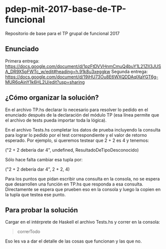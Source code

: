 # pdep-mit-2017-base-de-TP-funcional
Repositorio de base para el TP grupal de funcional 2017

## Enunciado
Primera entrega: https://docs.google.com/document/d/1pzFtDVVHnmCmuQ4buY1L21ZlI3JUSA_DR9X5pFWTc_w/edit#heading=h.91k8u3xeggkw
Segunda entrega: https://docs.google.com/document/d/19jHU73Ou8E6WXQDDAqlXaYGT6g-MUR6oAinY1k6HL2U/edit?usp=sharing


## ¿Cómo organizar la solución?
En el archivo TP.hs declarar lo necesario para resolver lo pedido en el enunciado después de la declaración del módulo TP (esa línea permite que el archivo de tests pueda importar toda la lógica).

En el archivo Tests.hs completar los datos de prueba incluyendo la consulta para lograr lo pedido por el test correspondiente y el valor de retorno esperado. Por ejemplo, si queremos testear que 2 + 2 es 4 y tenemos:

("2 + 2 debería dar 4", undefined, ResultadoDeTipoDesconocido)

Sólo hace falta cambiar esa tupla por:

("2 + 2 debería dar 4", 2 + 2, 4)

Para los puntos que pidan escribir una consulta en la consola, no se espera que desarrollen una función en TP.hs que responda a esa consulta. Directamente se espera que prueben eso en la consola y luego la copien en la tupla que testea ese punto.

## Para probar la solución
Cargar en el intérprete de Haskell el archivo Tests.hs y correr en la consola:
> correrTodo

Eso les va a dar el detalle de las cosas que funcionan y las que no.
